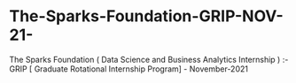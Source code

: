 # The-Sparks-Foundation-GRIP-NOV-21-
The Sparks Foundation ( Data Science and Business Analytics Internship ) :- GRIP [ Graduate Rotational Internship Program]  - November-2021
